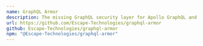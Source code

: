 ```yaml
---
name: GraphQL Armor
description: The missing GraphQL security layer for Apollo GraphQL and Yoga / Envelop servers.
url: https://github.com/Escape-Technologies/graphql-armor
github: Escape-Technologies/graphql-armor
npm: "@Escape-Technologies/graphql-armor"
---
```


